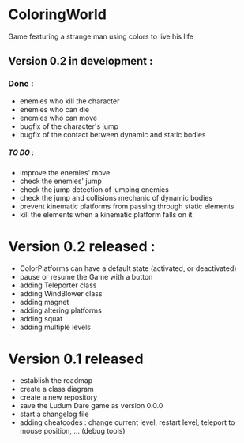 # ColoringWorld
Game featuring a strange man using colors to live his life

## Version 0.2 in development :
### Done :
* enemies who kill the character
* enemies who can die
* enemies who can move
* bugfix of the character's jump
* bugfix of the contact between dynamic and static bodies 

##### TO DO :
- improve the enemies' move
- check the enemies' jump
- check the jump detection of jumping enemies
- check the jump and collisions mechanic of dynamic bodies
- prevent kinematic platforms from passing through static elements
- kill the elements when a kinematic platform falls on it


# Version 0.2 released :
* ColorPlatforms can have a default state (activated, or deactivated)
* pause or resume the Game with a button
* adding Teleporter class
* adding WindBlower class
* adding magnet
* adding altering platforms
* adding squat
* adding multiple levels


# Version 0.1 released
* establish the roadmap
* create a class diagram
* create a new repository
* save the Ludum Dare game as version 0.0.0
* start a changelog file
* adding cheatcodes : change current level, restart level, teleport to mouse position, … (debug tools)

